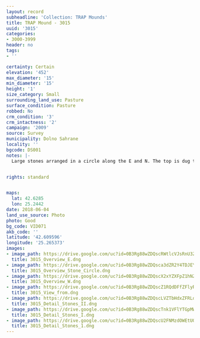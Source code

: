 ```yaml
---
layout: record
subheadline: 'Collection: TRAP Mounds'
title: TRAP Mound - 3015
uuid: '3015'
categories:
- 3000-3999
header: no
tags:
- ''

certainty: Certain
elevation: '452'
max_diameter: '15'
min_diameter: '15'
height: '1'
size_category: Small
surrounding_land_use: Pasture
surface_condition: Pasture
robbed: No
crm_condition: '3'
crm_intactness: '2'
campaign: '2009'
source: Survey
municipality: Dolno Sahrane
locality: ''
bgcode: DS001
notes: |-
  Large stones arranged in a circle along the E and N. The top is dug trough. GPS point 1 - 50 m to the E, another group of large stones. Lot of shallow old robbers' trenchs. Covered in vegetation.


rights: standard


maps:
  lat: 42.6285
  lon: 25.2442
date: 2018-06-04
land_use_source: Photo
photo: Good
bg_code: VID071
akb_code: ''
latitude: '42.609596'
longitude: '25.265373'
images:
- image_path: https://drive.google.com/uc?id=0B3Rg88wZDQscRWtlcVJsRnU3ZVU
  title: 3015_Overview_E.dng
- image_path: https://drive.google.com/uc?id=0B3Rg88wZDQsca3dZR2Y4TDJEYlk
  title: 3015_Overview_Stone_Circle.dng
- image_path: https://drive.google.com/uc?id=0B3Rg88wZDQscX2xYZXFpZ1hNZ00
  title: 3015_Overview_W.dng
- image_path: https://drive.google.com/uc?id=0B3Rg88wZDQscZ1RQdDFfZFlyR2c
  title: 3015_View_from.dng
- image_path: https://drive.google.com/uc?id=0B3Rg88wZDQscLVZTbHdxZFRLd1U
  title: 3015_Detail_Stones_II.dng
- image_path: https://drive.google.com/uc?id=0B3Rg88wZDQscTnk1VFlYTGpMWWc
  title: 3015_Detail_Stones_I.dng
- image_path: https://drive.google.com/uc?id=0B3Rg88wZDQscU2FNMzdOWEtUQzg
  title: 3015_Detail_Stones_1.dng
---
```

